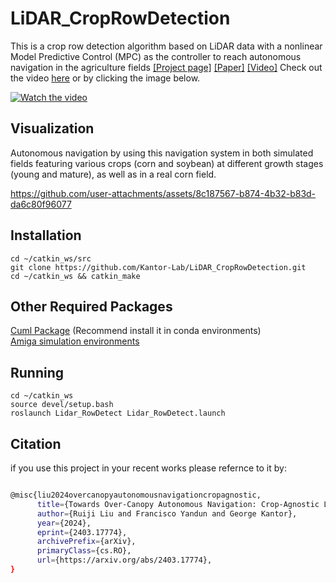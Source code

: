 # LiDAR_CropRowDetection
This is a crop row detection algorithm based on LiDAR data with a nonlinear Model Predictive Control (MPC) as the controller to reach autonomous navigation in the agriculture fields
[[Project page]](https://diffusion-policy.cs.columbia.edu/)
[[Paper]](https://diffusion-policy.cs.columbia.edu/#paper)
[[Video]](https://youtu.be/FYJuxgDMiHE) 
Check out the video [here](https://youtu.be/FYJuxgDMiHE) or by clicking the image below.


[![Watch the video](https://img.youtube.com/vi/FYJuxgDMiHE/0.jpg)](https://youtu.be/FYJuxgDMiHE)

## Visualization
Autonomous navigation by using this navigation system in both simulated fields featuring various crops (corn and soybean) at different growth stages (young and mature), as well as in a real corn field.

https://github.com/user-attachments/assets/8c187567-b874-4b32-b83d-da6c80f96077
## Installation
```
cd ~/catkin_ws/src
git clone https://github.com/Kantor-Lab/LiDAR_CropRowDetection.git
cd ~/catkin_ws && catkin_make
```
## Other Required Packages
[Cuml Package](https://docs.rapids.ai/install)  (Recommend install it in conda environments)  
[Amiga simulation environments](https://github.com/Kantor-Lab/Amiga_Simulation-Environments.git)  

## Running
```
cd ~/catkin_ws
source devel/setup.bash
roslaunch Lidar_RowDetect Lidar_RowDetect.launch
```


## Citation 
if you use this project in your recent works please refernce to it by:

```bash

@misc{liu2024overcanopyautonomousnavigationcropagnostic,
      title={Towards Over-Canopy Autonomous Navigation: Crop-Agnostic LiDAR-Based Crop-Row Detection in Arable Fields}, 
      author={Ruiji Liu and Francisco Yandun and George Kantor},
      year={2024},
      eprint={2403.17774},
      archivePrefix={arXiv},
      primaryClass={cs.RO},
      url={https://arxiv.org/abs/2403.17774}, 
}

